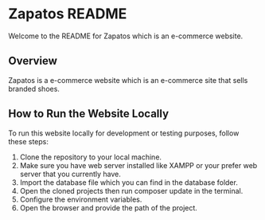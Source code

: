 # Zapatos README

Welcome to the README for Zapatos which is an e-commerce website.

## Overview

Zapatos is a e-commerce website which is an e-commerce site that sells branded shoes.

## How to Run the Website Locally

To run this website locally for development or testing purposes, follow these steps:

1. Clone the repository to your local machine.
2. Make sure you have web server installed like XAMPP or your prefer web server that you currently have.
3. Import the database file which you can find in the database folder.
4. Open the cloned projects then run composer update in the terminal.
5. Configure the environment variables.
6. Open the browser and provide the path of the project.

